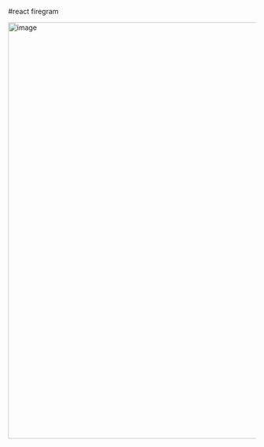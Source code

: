#react firegram

<img width="848" alt="image" src="https://user-images.githubusercontent.com/25538870/175455787-522b7afe-8fe1-448f-8dbc-e1f36456a163.png">

